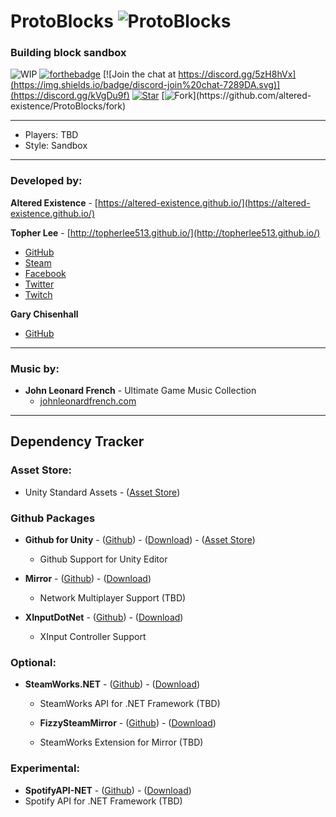 # **ProtoBlocks** ![ProtoBlocks](Assets/AltX/ui/icon_64.png)
### Building block sandbox
![WIP](https://camo.githubusercontent.com/96997bf4724da51b7b3bd96d341a0c1efb2b38ab/68747470733a2f2f756e706b672e636f6d2f76767769702f5749502e737667)
[![forthebadge](https://forthebadge.com/images/badges/fuck-it-ship-it.svg)](https://forthebadge.com)
[![Join the chat at https://discord.gg/5zH8hVx](https://img.shields.io/badge/discord-join%20chat-7289DA.svg)](https://discord.gg/kVgDu9f)
[![Star](http://githubbadges.com/star.svg?user=altered-existence&repo=ProtoBlocks&style=default)](https://github.com/altered-existence/ProtoBlocks)
[![Fork]("http://githubbadges.com/fork.svg?user=altered-existence&repo=ProtoBlocks&style=default")](https://github.com/altered-existence/ProtoBlocks/fork)

-----

- Players: TBD
- Style: Sandbox

-----
### Developed by:

**Altered Existence** - [https://altered-existence.github.io/](https://altered-existence.github.io/)

**Topher Lee** - [http://topherlee513.github.io/](http://topherlee513.github.io/)
  - [GitHub](https://github.com/TopherLee513)
  - [Steam](https://steamcommunity.com/id/TopherLee513/)
  - [Facebook](https://www.facebook.com/topher.lee.13)
  - [Twitter](https://twitter.com/TopherLee513)
  - [Twitch](https://www.twitch.tv/topherlee513)


**Gary Chisenhall**
  - [GitHub](https://github.com/glchisenhall)
  -----
### Music by:
- **John Leonard French** - Ultimate Game Music Collection
  - [johnleonardfrench.com](https://johnleonardfrench.com/)

----
## Dependency Tracker

### Asset Store:
  - Unity Standard Assets - ([Asset Store]())

### Github Packages

- **Github for Unity** - ([Github](https://github.com/github-for-unity/Unity)) - ([Download](https://github.com/github-for-unity/Unity/releases/latest)) - ([Asset Store](https://assetstore.unity.com/packages/tools/version-control/github-for-unity-118069))
    - Github Support for Unity Editor


- **Mirror** - ([Github](https://github.com/vis2k/Mirror)) - ([Download](https://github.com/vis2k/Mirror/releases/latest))
    - Network Multiplayer Support (TBD)


- **XInputDotNet** - ([Github](https://github.com/speps/XInputDotNet)) - ([Download](https://github.com/speps/XInputDotNet/releases/latest))
    - XInput Controller Support

### Optional:

- **SteamWorks.NET** - ([Github](https://github.com/rlabrecque/Steamworks.NET)) - ([Download](https://github.com/rlabrecque/Steamworks.NET/releases/latest))
    - SteamWorks API for .NET Framework (TBD)


  - **FizzySteamMirror** - ([Github](https://github.com/Raystorms/FizzySteamyMirror)) - ([Download](https://github.com/Raystorms/FizzySteamyMirror/releases/latest))
   - SteamWorks Extension for Mirror (TBD)

### Experimental:
  - **SpotifyAPI-NET** - ([Github](https://github.com/JohnnyCrazy/SpotifyAPI-NET)) - ([Download](https://github.com/JohnnyCrazy/SpotifyAPI-NET/archive/3.1.1.zip))
   - Spotify API for .NET Framework (TBD)
